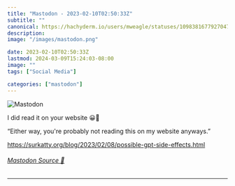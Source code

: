 ```yaml
---
title: "Mastodon - 2023-02-10T02:50:33Z"
subtitle: ""
canonical: https://hachyderm.io/users/mweagle/statuses/109838167792704729
description:
image: "/images/mastodon.png"

date: 2023-02-10T02:50:33Z
lastmod: 2024-03-09T15:24:03-08:00
image: ""
tags: ["Social Media"]

categories: ["mastodon"]
---
```

![Mastodon](/images/mastodon.png)

<p>I did read it on your website 😀👊</p><p>“Either way, you&#39;re probably not reading this on my website anyways.”</p><p><a href="https://surkatty.org/blog/2023/02/08/possible-gpt-side-effects.html" target="_blank" rel="nofollow noopener noreferrer" translate="no"><span class="invisible">https://</span><span class="ellipsis">surkatty.org/blog/2023/02/08/p</span><span class="invisible">ossible-gpt-side-effects.html</span></a></p>


###### [Mastodon Source 🐘](https://hachyderm.io/@mweagle/109838167792704729)

___
